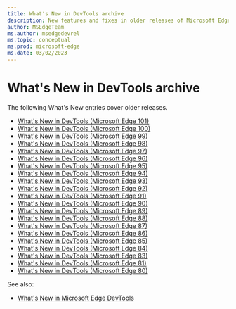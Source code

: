 ```yaml
---
title: What's New in DevTools archive
description: New features and fixes in older releases of Microsoft Edge DevTools.
author: MSEdgeTeam
ms.author: msedgedevrel
ms.topic: conceptual
ms.prod: microsoft-edge
ms.date: 03/02/2023
---
```

# What's New in DevTools archive

The following What's New entries cover older releases.

<!-- maintenance notes: adjust placement and indent in toc.yml too -->

* [What's New in DevTools (Microsoft Edge 101)](2022/04/devtools-101.md)
* [What's New in DevTools (Microsoft Edge 100)](2022/03/devtools-100.md)
* [What's New in DevTools (Microsoft Edge 99)](2022/03/devtools.md)
* [What's New in DevTools (Microsoft Edge 98)](2022/02/devtools.md)
* [What's New in DevTools (Microsoft Edge 97)](2022/01/devtools.md)
* [What's New in DevTools (Microsoft Edge 96)](2021/11/devtools.md)
* [What's New in DevTools (Microsoft Edge 95)](2021/10/devtools.md)
* [What's New in DevTools (Microsoft Edge 94)](2021/09/devtools.md)
* [What's New in DevTools (Microsoft Edge 93)](2021/07/devtools.md)
* [What's New in DevTools (Microsoft Edge 92)](2021/05/devtools.md)
* [What's New in DevTools (Microsoft Edge 91)](2021/04/devtools.md)
* [What's New in DevTools (Microsoft Edge 90)](2021/02/devtools.md)
* [What's New in DevTools (Microsoft Edge 89)](2021/01/devtools.md)
* [What's New in DevTools (Microsoft Edge 88)](2020/11/devtools.md)
* [What's New in DevTools (Microsoft Edge 87)](2020/10/devtools.md)
* [What's New in DevTools (Microsoft Edge 86)](2020/08/devtools.md)
* [What's New in DevTools (Microsoft Edge 85)](2020/06/devtools.md)
* [What's New in DevTools (Microsoft Edge 84)](2020/05/devtools.md)
* [What's New in DevTools (Microsoft Edge 83)](2020/03/devtools.md)
* [What's New in DevTools (Microsoft Edge 81)](2020/01/devtools.md)
* [What's New in DevTools (Microsoft Edge 80)](2019/12/devtools.md)

See also:
* [What's New in Microsoft Edge DevTools](whats-new.md)
